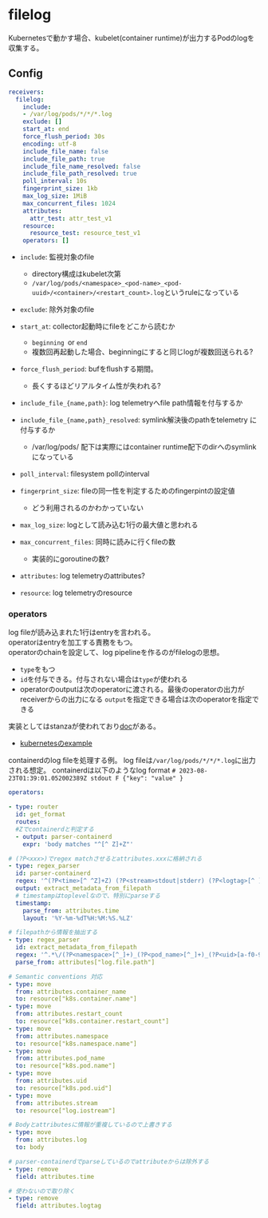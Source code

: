 # filelog

Kubernetesで動かす場合、kubelet(container runtime)が出力するPodのlogを収集する。

## Config

```yaml
receivers:
  filelog:
    include:
    - /var/log/pods/*/*/*.log
    exclude: []
    start_at: end
    force_flush_period: 30s
    encoding: utf-8
    include_file_name: false
    include_file_path: true
    include_file_name_resolved: false
    include_file_path_resolved: true
    poll_interval: 10s
    fingerprint_size: 1kb
    max_log_size: 1MiB
    max_concurrent_files: 1024
    attributes:
      attr_test: attr_test_v1
    resource:
      resource_test: resource_test_v1
    operators: []
```

* `include`: 監視対象のfile
  * directory構成はkubelet次第
  * `/var/log/pods/<namespace>_<pod-name>_<pod-uuid>/<container>/<restart_count>.log`というruleになっている

* `exclude`: 除外対象のfile
* `start_at`: collector起動時にfileをどこから読むか
  * `beginning `or `end`
  * 複数回再起動した場合、beginningにすると同じlogが複数回送られる?

* `force_flush_period`: bufをflushする期間。
  * 長くするほどリアルタイム性が失われる?

* `include_file_{name,path}`: log telemetryへfile path情報を付与するか
* `include_file_{name,path}_resolved`: symlink解決後のpathをtelemetry に付与するか
  * /var/log/pods/ 配下は実際にはcontainer runtime配下のdirへのsymlinkになっている
* `poll_interval`: filesystem pollのinterval

* `fingerprint_size`: fileの同一性を判定するためのfingerpintの設定値 
  * どう利用されるのかわかっていない

* `max_log_size`: logとして読み込む1行の最大値と思われる

* `max_concurrent_files`: 同時に読みに行くfileの数
  * 実装的にgoroutineの数?

* `attributes`: log telemetryのattributes?
* `resource`: log telemetryのresource


### operators

log fileが読み込まれた1行はentryを言われる。  
operatorはentryを加工する責務をもつ。  
operatorのchainを設定して、log pipelineを作るのがfilelogの思想。 

* `type`をもつ
* `id`を付与できる。付与されない場合は`type`が使われる
* operatorのoutputは次のoperatorに渡される。最後のoperatorの出力がreceiverからの出力になる
  `output`を指定できる場合は次のoperatorを指定できる

実装としてはstanzaが使われており[doc](https://github.com/open-telemetry/opentelemetry-collector-contrib/tree/main/pkg/stanza/docs)がある。

* [kubernetesのexample](https://github.com/open-telemetry/opentelemetry-collector-contrib/blob/v0.69.0/examples/kubernetes/otel-collector-config.yml)

containerdのlog fileを処理する例。
log fileは`/var/log/pods/*/*/*.log`に出力される想定。
containerdは以下のようなlog format
`# 2023-08-23T01:39:01.052002389Z stdout F {"key": "value" }`

```yaml
operators:

- type: router
  id: get_format
  routes:
  #Zでcontainerdと判定する
  - output: parser-containerd
    expr: 'body matches "^[^ Z]+Z"'

# (?P<xxx>)でregex matchさせるとattributes.xxxに格納される
- type: regex_parser
  id: parser-containerd
  regex: '^(?P<time>[^ ^Z]+Z) (?P<stream>stdout|stderr) (?P<logtag>[^ ]*) ?(?P<log>.*)$'
  output: extract_metadata_from_filepath
  # timestampはtoplevelなので、特別にparseする
  timestamp:
    parse_from: attributes.time
    layout: '%Y-%m-%dT%H:%M:%S.%LZ'

# filepathから情報を抽出する
- type: regex_parser
  id: extract_metadata_from_filepath
  regex: '^.*\/(?P<namespace>[^_]+)_(?P<pod_name>[^_]+)_(?P<uid>[a-f0-9\-]{36})\/(?P<container_name>[^\._]+)\/(?P<restart_count>\d+)\.log$'
  parse_from: attributes["log.file.path"]

# Semantic conventions 対応
- type: move
  from: attributes.container_name
  to: resource["k8s.container.name"]
- type: move
  from: attributes.restart_count
  to: resource["k8s.container.restart_count"]
- type: move
  from: attributes.namespace
  to: resource["k8s.namespace.name"]
- type: move
  from: attributes.pod_name
  to: resource["k8s.pod.name"]
- type: move
  from: attributes.uid
  to: resource["k8s.pod.uid"]
- type: move
  from: attributes.stream
  to: resource["log.iostream"]

# Bodyとattributesに情報が重複しているので上書きする
- type: move
  from: attributes.log
  to: body

# parser-containerdでparseしているのでattributeからは除外する
- type: remove
  field: attributes.time

# 使わないので取り除く
- type: remove
  field: attributes.logtag
```
